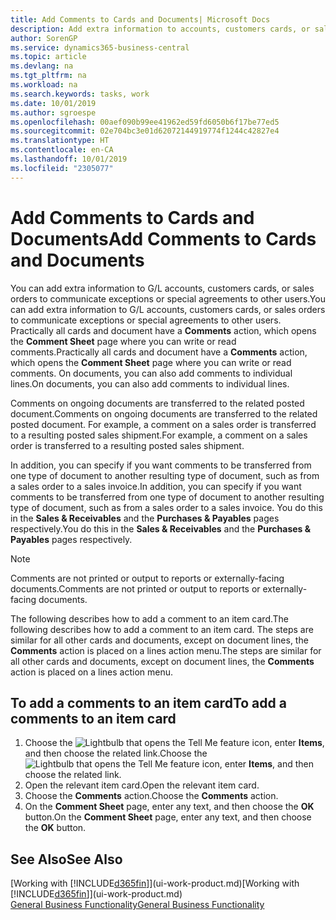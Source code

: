```yaml
---
title: Add Comments to Cards and Documents| Microsoft Docs
description: Add extra information to accounts, customers cards, or sales orders to communicate agreements, such as a special price or delivery method, to other users.
author: SorenGP
ms.service: dynamics365-business-central
ms.topic: article
ms.devlang: na
ms.tgt_pltfrm: na
ms.workload: na
ms.search.keywords: tasks, work
ms.date: 10/01/2019
ms.author: sgroespe
ms.openlocfilehash: 00aef090b99ee41962ed59fd6050b6f17be77ed5
ms.sourcegitcommit: 02e704bc3e01d62072144919774f1244c42827e4
ms.translationtype: HT
ms.contentlocale: en-CA
ms.lasthandoff: 10/01/2019
ms.locfileid: "2305077"
---
```

# <a name="add-comments-to-cards-and-documents"></a><span data-ttu-id="772e0-103">Add Comments to Cards and Documents</span><span class="sxs-lookup"><span data-stu-id="772e0-103">Add Comments to Cards and Documents</span></span>
<span data-ttu-id="772e0-104">You can add extra information to G/L accounts, customers cards, or sales orders to communicate exceptions or special agreements to other users.</span><span class="sxs-lookup"><span data-stu-id="772e0-104">You can add extra information to G/L accounts, customers cards, or sales orders to communicate exceptions or special agreements to other users.</span></span>
<span data-ttu-id="772e0-105">Practically all cards and document have a **Comments** action, which opens the **Comment Sheet** page where you can write or read comments.</span><span class="sxs-lookup"><span data-stu-id="772e0-105">Practically all cards and document have a **Comments** action, which opens the **Comment Sheet** page where you can write or read comments.</span></span> <span data-ttu-id="772e0-106">On documents, you can also add comments to individual lines.</span><span class="sxs-lookup"><span data-stu-id="772e0-106">On documents, you can also add comments to individual lines.</span></span>

<span data-ttu-id="772e0-107">Comments on ongoing documents are transferred to the related posted document.</span><span class="sxs-lookup"><span data-stu-id="772e0-107">Comments on ongoing documents are transferred to the related posted document.</span></span> <span data-ttu-id="772e0-108">For example, a comment on a sales order is transferred to a resulting posted sales shipment.</span><span class="sxs-lookup"><span data-stu-id="772e0-108">For example, a comment on a sales order is transferred to a resulting posted sales shipment.</span></span>

<span data-ttu-id="772e0-109">In addition, you can specify if you want comments to be transferred from one type of document to another resulting type of document, such as from a sales order to a sales invoice.</span><span class="sxs-lookup"><span data-stu-id="772e0-109">In addition, you can specify if you want comments to be transferred from one type of document to another resulting type of document, such as from a sales order to a sales invoice.</span></span> <span data-ttu-id="772e0-110">You do this in the **Sales & Receivables** and the **Purchases & Payables** pages respectively.</span><span class="sxs-lookup"><span data-stu-id="772e0-110">You do this in the **Sales & Receivables** and the **Purchases & Payables** pages respectively.</span></span>

> [!NOTE]
> <span data-ttu-id="772e0-111">Comments are not printed or output to reports or externally-facing documents.</span><span class="sxs-lookup"><span data-stu-id="772e0-111">Comments are not printed or output to reports or externally-facing documents.</span></span>

<span data-ttu-id="772e0-112">The following describes how to add a comment to an item card.</span><span class="sxs-lookup"><span data-stu-id="772e0-112">The following describes how to add a comment to an item card.</span></span> <span data-ttu-id="772e0-113">The steps are similar for all other cards and documents, except on document lines, the **Comments** action is placed on a lines action menu.</span><span class="sxs-lookup"><span data-stu-id="772e0-113">The steps are similar for all other cards and documents, except on document lines, the **Comments** action is placed on a lines action menu.</span></span>

## <a name="to-add-a-comments-to-an-item-card"></a><span data-ttu-id="772e0-114">To add a comments to an item card</span><span class="sxs-lookup"><span data-stu-id="772e0-114">To add a comments to an item card</span></span>
1. <span data-ttu-id="772e0-115">Choose the ![Lightbulb that opens the Tell Me feature](media/ui-search/search_small.png "Tell me what you want to do") icon, enter **Items**, and then choose the related link.</span><span class="sxs-lookup"><span data-stu-id="772e0-115">Choose the ![Lightbulb that opens the Tell Me feature](media/ui-search/search_small.png "Tell me what you want to do") icon, enter **Items**, and then choose the related link.</span></span>
2. <span data-ttu-id="772e0-116">Open the relevant item card.</span><span class="sxs-lookup"><span data-stu-id="772e0-116">Open the relevant item card.</span></span>
3. <span data-ttu-id="772e0-117">Choose the **Comments** action.</span><span class="sxs-lookup"><span data-stu-id="772e0-117">Choose the **Comments** action.</span></span>
4. <span data-ttu-id="772e0-118">On the **Comment Sheet** page, enter any text, and then choose the **OK** button.</span><span class="sxs-lookup"><span data-stu-id="772e0-118">On the **Comment Sheet** page, enter any text, and then choose the **OK** button.</span></span>

## <a name="see-also"></a><span data-ttu-id="772e0-119">See Also</span><span class="sxs-lookup"><span data-stu-id="772e0-119">See Also</span></span>
<span data-ttu-id="772e0-120">[Working with [!INCLUDE[d365fin](includes/d365fin_md.md)]](ui-work-product.md)</span><span class="sxs-lookup"><span data-stu-id="772e0-120">[Working with [!INCLUDE[d365fin](includes/d365fin_md.md)]](ui-work-product.md)</span></span>  
[<span data-ttu-id="772e0-121">General Business Functionality</span><span class="sxs-lookup"><span data-stu-id="772e0-121">General Business Functionality</span></span>](ui-across-business-areas.md)
